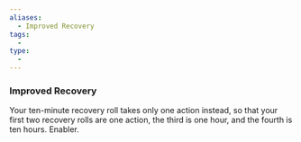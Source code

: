 ```yaml
---
aliases:
  - Improved Recovery
tags:
  - 
type:
  - 
---
```

### Improved Recovery

Your ten-minute recovery roll takes only one action instead, so that your first two recovery rolls are one action, the third is one hour, and the fourth is ten hours. Enabler.